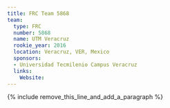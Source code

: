 ```yaml
---
title: FRC Team 5868
team:
  type: FRC
  number: 5868
  name: UTM Veracruz
  rookie_year: 2016
  location: Veracruz, VER, Mexico
  sponsors:
  - Universidad Tecmilenio Campus Veracruz
  links:
    Website:
---
```


{% include remove_this_line_and_add_a_paragraph %}